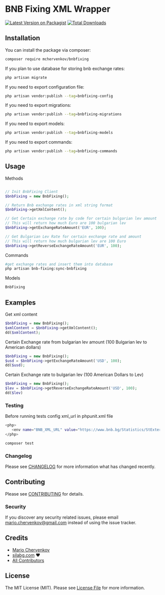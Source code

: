 # BNB Fixing XML Wrapper

[![Latest Version on Packagist](https://img.shields.io/packagist/v/mchervenkov/bnbfixing.svg?style=flat-square)](https://packagist.org/packages/mchervenkov/bnbfixing)
[![Total Downloads](https://img.shields.io/packagist/dt/mchervenkov/bnbfixing.svg?style=flat-square)](https://packagist.org/packages/mchervenkov/bnbfixing)

## Installation

You can install the package via composer:

```bash
composer require mchervenkov/bnbfixing
```

If you plan to use database for storing bnb exchange rates:

```bash
php artisan migrate
```

If you need to export configuration file:

```bash
php artisan vendor:publish --tag=bnbfixing-config
```

If you need to export migrations:

```bash
php artisan vendor:publish --tag=bnbfixing-migrations
```

If you need to export models:

```bash
php artisan vendor:publish --tag=bnbfixing-models
```

If you need to export commands:

```bash
php artisan vendor:publish --tag=bnbfixing-commands
```

## Usage
Methods
```php

// Init BnbFixing Client
$bnbFixing = new BnbFixing();

// Return Bnb exchange rates in xml string format
$bnbFixing->getXmlContent();

// Get Certain exchange rate by code for certain bulgarian lev amount
// This will return how much Euro are 100 bulgarian lev
$bnbFixing->getExchangeRateAmount('EUR', 100);

// Get Bulgarian Lev Rate for certain exchange rate and amount
// This will return how much bulgarian lev are 100 Euro
$bnbFixing->getReverseExchangeRateAmount('EUR', 100);
```

Commands

```bash
#get exchange rates and insert them into database
php artisan bnb-fixing:sync-bnbfixing
```

Models
```php
BnbFixing
```

## Examples

Get xml content
```php
$bnbFixing = new BnbFixing();
$xmlContent = $bnbFixing->getXmlContent();
dd($xmlContent);
```

Certain Exchange rate from bulgarian lev amount (100 Bulgarian lev to American dollars)
```php
$bnbFixing = new BnbFixing();
$usd = $bnbFixing->getExchangeRateAmount('USD', 100);
dd($usd);
```

Certain Exchange rate to bulgarian lev (100 American Dollars to Lev)
```php
$bnbFixing = new BnbFixing();
$lev = $bnbFixing->getReverseExchangeRateAmount('USD', 100);
dd($lev)
```

### Testing
Before running tests config xml_url in phpunit.xml file
```bash
<php>
   <env name="BNB_XML_URL" value="https://www.bnb.bg/Statistics/StExternalSector/StExchangeRates/StERForeignCurrencies/?download=xml"/>
</php>
```
```bash
composer test
```

### Changelog

Please see [CHANGELOG](CHANGELOG.md) for more information what has changed recently.

## Contributing

Please see [CONTRIBUTING](CONTRIBUTING.md) for details.

### Security

If you discover any security related issues, please email mario.chervenkov@gmail.com instead of using the issue tracker.

## Credits

-   [Mario Chervenkov](https://github.com/mariochervenkov)
-   [silabg.com](https://www.silabg.com/) :heart:
-   [All Contributors](../../contributors)

## License

The MIT License (MIT). Please see [License File](LICENSE.md) for more information.


